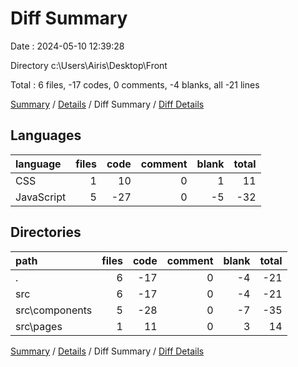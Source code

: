# Diff Summary

Date : 2024-05-10 12:39:28

Directory c:\\Users\\Airis\\Desktop\\Front

Total : 6 files,  -17 codes, 0 comments, -4 blanks, all -21 lines

[Summary](results.md) / [Details](details.md) / Diff Summary / [Diff Details](diff-details.md)

## Languages
| language | files | code | comment | blank | total |
| :--- | ---: | ---: | ---: | ---: | ---: |
| CSS | 1 | 10 | 0 | 1 | 11 |
| JavaScript | 5 | -27 | 0 | -5 | -32 |

## Directories
| path | files | code | comment | blank | total |
| :--- | ---: | ---: | ---: | ---: | ---: |
| . | 6 | -17 | 0 | -4 | -21 |
| src | 6 | -17 | 0 | -4 | -21 |
| src\\components | 5 | -28 | 0 | -7 | -35 |
| src\\pages | 1 | 11 | 0 | 3 | 14 |

[Summary](results.md) / [Details](details.md) / Diff Summary / [Diff Details](diff-details.md)